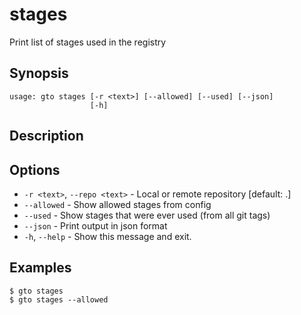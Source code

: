 # stages

Print list of stages used in the registry

## Synopsis

```usage
usage: gto stages [-r <text>] [--allowed] [--used] [--json]
                  [-h]
```

## Description

## Options

- `-r <text>`, `--repo <text>` - Local or remote repository [default: .]
- `--allowed` - Show allowed stages from config
- `--used` - Show stages that were ever used (from all git tags)
- `--json` - Print output in json format
- `-h`, `--help` - Show this message and exit.

## Examples

    $ gto stages
    $ gto stages --allowed
